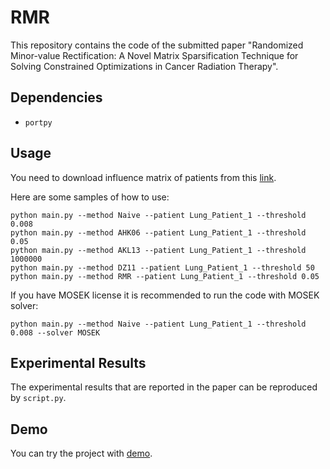 # RMR
This repository contains the code of the submitted paper "Randomized Minor-value Rectification: A Novel Matrix Sparsification Technique for Solving Constrained Optimizations in Cancer Radiation Therapy".
## Dependencies
* `portpy`
## Usage
You need to download influence matrix of patients from this [link](https://github.com/PortPy-Project/PortPy?tab=readme-ov-file#data-).

Here are some samples of how to use:

```
python main.py --method Naive --patient Lung_Patient_1 --threshold 0.008
python main.py --method AHK06 --patient Lung_Patient_1 --threshold 0.05
python main.py --method AKL13 --patient Lung_Patient_1 --threshold 1000000
python main.py --method DZ11 --patient Lung_Patient_1 --threshold 50
python main.py --method RMR --patient Lung_Patient_1 --threshold 0.05
```

If you have MOSEK license it is recommended to run the code with MOSEK solver:
```
python main.py --method Naive --patient Lung_Patient_1 --threshold 0.008 --solver MOSEK
```
## Experimental Results
The experimental results that are reported in the paper can be reproduced by `script.py`.
## Demo
You can try the project with [demo](https://mybinder.org/v2/gh/anonymouswee23/RMR/HEAD?labpath=demo.ipynb).
